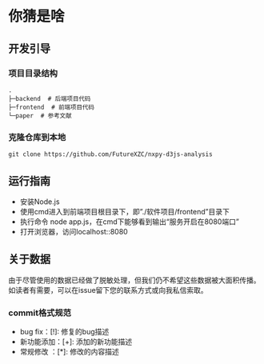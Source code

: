 # 你猜是啥

## 开发引导

### 项目目录结构

```
.
├─backend  # 后端项目代码
├─frontend  # 前端项目代码
└─paper  # 参考文献

```

### 克隆仓库到本地

```
git clone https://github.com/FutureXZC/nxpy-d3js-analysis
```

## 运行指南

- 安装Node.js
- 使用cmd进入到前端项目根目录下，即”./软件项目/frontend”目录下
- 执行命令 node app.js，在cmd下能够看到输出“服务开启在8080端口”
- 打开浏览器，访问localhost::8080

## 关于数据

由于尽管使用的数据已经做了脱敏处理，但我们仍不希望这些数据被大面积传播。如读者有需要，可以在issue留下您的联系方式或向我私信索取。

### commit格式规范

- bug fix：[!]: 修复的bug描述
- 新功能添加：[+]: 添加的新功能描述
- 常规修改 ：[*]: 修改的内容描述
